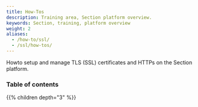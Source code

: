 ```yaml
---
title: How-Tos
description: Training area, Section platform overview.
keywords: Section, training, platform overview
weight: 2
aliases:
  - /how-to/ssl/
  - /ssl/how-tos/
---
```


Howto setup and manage TLS (SSL) certificates and HTTPs on the Section platform. 

### Table of contents

{{% children depth="3" %}}